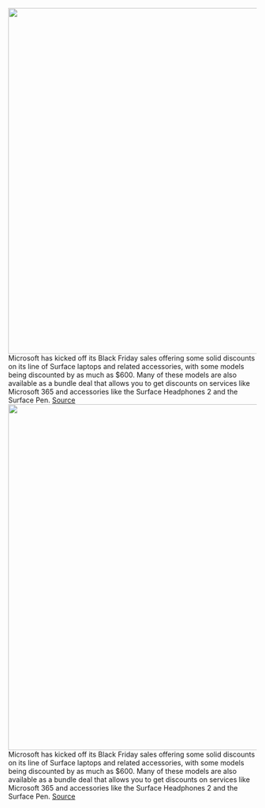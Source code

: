 <img src='https://cdn.vox-cdn.com/thumbor/MwtvIBx1Tf6UA2FGp0y7sBVV6zc=/0x0:2040x1360/1200x800/filters:focal(857x517:1183x843)/cdn.vox-cdn.com/uploads/chorus_image/image/70179719/akrales_190930_3688_0218.0.jpg' width='700px' /><br/>
Microsoft has kicked off its Black Friday sales offering some solid discounts on its line of Surface laptops and related accessories, with some models being discounted by as much as $600. Many of these models are also available as a bundle deal that allows you to get discounts on services like Microsoft 365 and accessories like the Surface Headphones 2 and the Surface Pen.
<a href='https://www.theverge.com/22796308/microsoft-black-friday-2021-deals-laptops-cyber-monday'> Source <a/><img src='https://cdn.vox-cdn.com/thumbor/MwtvIBx1Tf6UA2FGp0y7sBVV6zc=/0x0:2040x1360/1200x800/filters:focal(857x517:1183x843)/cdn.vox-cdn.com/uploads/chorus_image/image/70179719/akrales_190930_3688_0218.0.jpg' width='700px' /><br/>
Microsoft has kicked off its Black Friday sales offering some solid discounts on its line of Surface laptops and related accessories, with some models being discounted by as much as $600. Many of these models are also available as a bundle deal that allows you to get discounts on services like Microsoft 365 and accessories like the Surface Headphones 2 and the Surface Pen.
<a href='https://www.theverge.com/22796308/microsoft-black-friday-2021-deals-laptops-cyber-monday'> Source <a/>